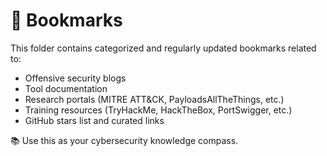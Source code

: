 # 🔖 Bookmarks

This folder contains categorized and regularly updated bookmarks related to:

- Offensive security blogs
- Tool documentation
- Research portals (MITRE ATT&CK, PayloadsAllTheThings, etc.)
- Training resources (TryHackMe, HackTheBox, PortSwigger, etc.)
- GitHub stars list and curated links

📚 Use this as your cybersecurity knowledge compass.
